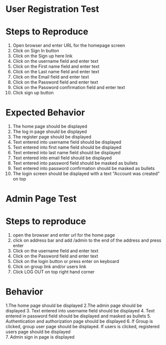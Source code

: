 
# User Registration Test
# Steps to Reproduce                                                      
1. Open browser and enter URL for the homepage screen
2. Click on Sign In button
3. Click on the Sign up here link
4. Click on the username field and enter text
5. Click on the First name field and enter text
6. Click on the Last name field and enter text
7. Click on the Email field and enter text
8. Click on the Password field and enter text
9. Click on the Password confirmation field and enter text
10. Click sign up button

# Expected Behavior
1. The home page should be displayed
2. The log in page should be displayed
3. The register page should be displayed
4. Text entered into username field should be displayed
5. Text entered into first name field should be displayed
6. Text entered into last name field should be displayed
7. Text entered into email field should be displayed
8. Text entered into password field should be masked as bullets
9. Text entered into password confirmation should be masked as bullets
10. The login screen should be displayed with a text "Account was created" on top

# Admin Page Test
# Steps to reproduce
1. open the browser and enter url for the home page
2. click on address bar and add /admin to the end of the address and press enter
3. Click on the username field and enter text
4. Click on the Password field and enter text
5. Click on the login button or press enter on keyboard
6. Click on group link and/or users link
7. Click LOG OUT on top right hand corner

# Behavior
1.The home page should be displayed
2.The admin page should be displayed
3. Text entered into username field should be displayed
4. Text entered in password field should be displayed and masked as bullets
5. Authentication and authorization page should be displayed
6. If Group is clicked, group user page should be displayed. If users is clicked,
   registered users page should be displayed  
7. Admin sign in page is displayed

